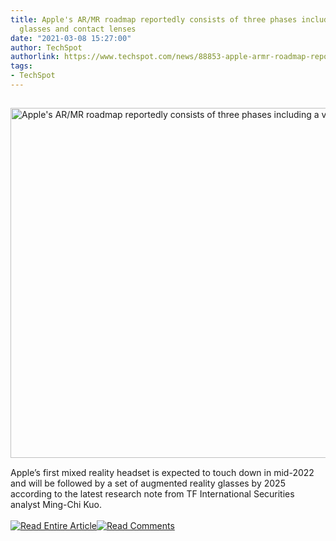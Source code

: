 ```yaml
---
title: Apple's AR/MR roadmap reportedly consists of three phases including a visor,
  glasses and contact lenses
date: "2021-03-08 15:27:00"
author: TechSpot
authorlink: https://www.techspot.com/news/88853-apple-armr-roadmap-reportedly-consists-three-phases-including.html
tags:
- TechSpot
---
```

<a href="https://www.techspot.com/news/88853-apple-armr-roadmap-reportedly-consists-three-phases-including.html" target="_blank"><img src="https://static.techspot.com/images2/news/ts3_thumbs/2021/03/2021-03-08-ts3_thumbs-902.jpg" width="800" height="560" style="padding: 15px 0" title="Apple's AR/MR roadmap reportedly consists of three phases including a visor, glasses and contact lenses" /></a><br />Apple’s first mixed reality headset is expected to touch down in mid-2022 and will be followed by a set of augmented reality glasses by 2025 according to the latest research note from TF International Securities analyst Ming-Chi Kuo.<br /><br /><a href="https://www.techspot.com/news/88853-apple-armr-roadmap-reportedly-consists-three-phases-including.html"><img src="https://static.techspot.com/images/rss/rss_buttons_01.png" border="0" alt="Read Entire Article" /></a><a href="https://www.techspot.com/news/88853-apple-armr-roadmap-reportedly-consists-three-phases-including.html#comments"><img src="https://static.techspot.com/images/rss/rss_buttons_02.png" border="0" alt="Read Comments" /></a><br /><br />